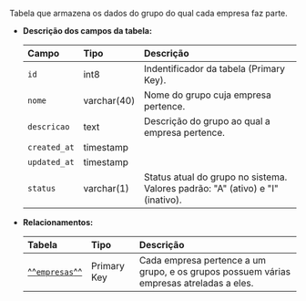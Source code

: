 Tabela que armazena os dados do grupo do qual cada empresa faz parte.

- **Descrição dos campos da tabela:**

  | Campo        | Tipo        | Descrição                                                                      |
  | :----------- | :---------- | :----------------------------------------------------------------------------- |
  | `id`         | int8        | Indentificador da tabela (Primary Key).                                        |
  | `nome`       | varchar(40) | Nome do grupo cuja empresa pertence.                                           |
  | `descricao`  | text        | Descrição do grupo ao qual a empresa pertence.                                 |
  | `created_at` | timestamp   |                                                                                |
  | `updated_at` | timestamp   |                                                                                |
  | `status`     | varchar(1)  | Status atual do grupo no sistema. Valores padrão: "A" (ativo) e "I" (inativo). |

- **Relacionamentos:**

  | Tabela                      | Tipo        | Descrição                                                                               |
  | :-------------------------- | :---------- | :-------------------------------------------------------------------------------------- |
  | [^^`empresas`^^](#empresas) | Primary Key | Cada empresa pertence a um grupo, e os grupos possuem várias empresas atreladas a eles. |